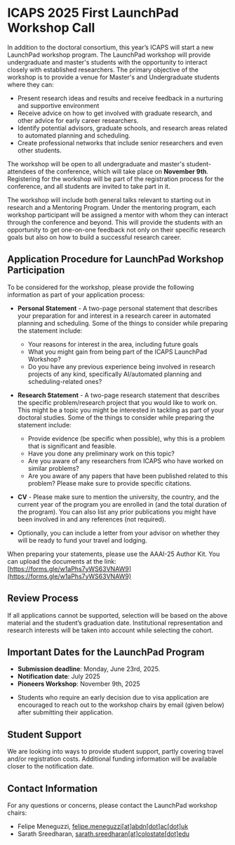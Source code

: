 # ICAPS 2025 First LaunchPad Workshop Call

In addition to the doctoral consortium, this year’s ICAPS will start a new LaunchPad workshop program. The LaunchPad workshop will provide undergraduate and master's students with the opportunity to interact closely with established researchers. The primary objective of the workshop is to provide a venue for Master's and Undergraduate students where they can:

- Present research ideas and results and receive feedback in a nurturing and supportive environment
- Receive advice on how to get involved with graduate research, and other advice for early career researchers.
- Identify potential advisors, graduate schools, and research areas related to automated planning and scheduling.
- Create professional networks that include senior researchers and even other students.

The workshop will be open to all undergraduate and master's student-attendees of the conference, which will take place on **November 9th**. Registering for the workshop will be part of the registration process for the conference, and all students are invited to take part in it.

The workshop will include both general talks relevant to starting out in research and a Mentoring Program. Under the mentoring program, each workshop participant will be assigned a mentor with whom they can interact through the conference and beyond. This will provide the students with an opportunity to get one-on-one feedback not only on their specific research goals but also on how to build a successful research career.

## Application Procedure for LaunchPad Workshop Participation

To be considered for the workshop, please provide the following information as part of your application process:

- **Personal Statement** - A two-page personal statement that describes your preparation for and interest in a research career in automated planning and scheduling. Some of the things to consider while preparing the statement include:
  - Your reasons for interest in the area, including future goals
  - What you might gain from being part of the ICAPS LaunchPad Workshop?
  - Do you have any previous experience being involved in research projects of any kind, specifically AI/automated planning and scheduling-related ones?
  
- **Research Statement** - A two-page research statement that describes the specific problem/research project that you would like to work on. This might be a topic you might be interested in tackling as part of your doctoral studies. Some of the things to consider while preparing the statement include:
  - Provide evidence (be specific when possible), why this is a problem that is significant and feasible.
  - Have you done any preliminary work on this topic?
  - Are you aware of any researchers from ICAPS who have worked on similar problems?
  - Are you aware of any papers that have been published related to this problem? Please make sure to provide specific citations.
  
- **CV** - Please make sure to mention the university, the country, and the current year of the program you are enrolled in (and the total duration of the program). You can also list any prior publications you might have been involved in and any references (not required).
  
- Optionally, you can include a letter from your advisor on whether they will be ready to fund your travel and lodging.

When preparing your statements, please use the AAAI-25 Author Kit. You can upload the documents at the link: [https://forms.gle/w1aPhs7yWS63VNAW9](https://forms.gle/w1aPhs7yWS63VNAW9)

## Review Process

If all applications cannot be supported, selection will be based on the above material and the student’s graduation date. Institutional representation and research interests will be taken into account while selecting the cohort.

## Important Dates for the LaunchPad Program

- **Submission deadline**: Monday, June 23rd, 2025.
- **Notification date**: July 2025
- **Pioneers Workshop**: November 9th, 2025

* Students who require an early decision due to visa application are encouraged to reach out to the workshop chairs by email (given below) after submitting their application.

## Student Support

We are looking into ways to provide student support, partly covering travel and/or registration costs. Additional funding information will be available closer to the notification date.

## Contact Information

For any questions or concerns, please contact the LaunchPad workshop chairs:

- Felipe Meneguzzi, [felipe.meneguzzi[at]abdn[dot]ac[dot]uk](mailto:felipe.meneguzzi@abdn.ac.uk)
- Sarath Sreedharan, [sarath.sreedharan[at]colostate[dot]edu](mailto:sarath.sreedharan@colostate.edu)
